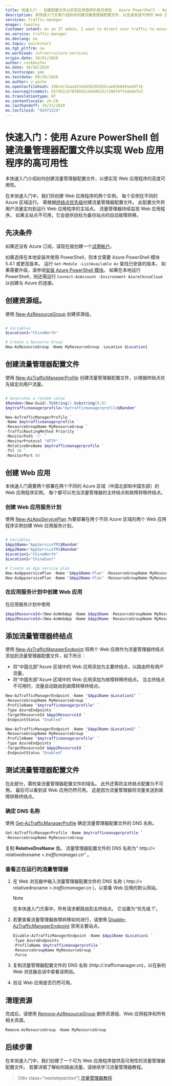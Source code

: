 ```yaml
---
title: 快速入门 - 创建配置文件以实现应用程序的高可用性 - Azure PowerShell - Azure 流量管理器
description: 本快速入门文章介绍如何创建流量管理器配置文件，以生成高度可用的 Web 应用程序。
services: traffic-manager
mnager: twooley
Customer intent: As an IT admin, I want to direct user traffic to ensure high availability of web applications.
ms.service: traffic-manager
ms.devlang: na
ms.topic: quickstart
ms.tgt_pltfrm: na
ms.workload: infrastructure-services
origin.date: 10/01/2020
author: rockboyfor
ms.date: 10/26/2020
ms.testscope: yes
ms.testdate: 09/28/2020
ms.author: v-yeche
ms.openlocfilehash: 196cdc3aaa923a5d56202d55cae0368491e04f16
ms.sourcegitcommit: 537d52cb783892b14eb9b33cf29874ffedebbfe3
ms.translationtype: HT
ms.contentlocale: zh-CN
ms.lasthandoff: 10/23/2020
ms.locfileid: "92471224"
---
```

# <a name="quickstart-create-a-traffic-manager-profile-for-a-highly-available-web-application-using-azure-powershell"></a>快速入门：使用 Azure PowerShell 创建流量管理器配置文件以实现 Web 应用程序的高可用性

本快速入门介绍如何创建流量管理器配置文件，以便实现 Web 应用程序的高度可用性。

在本快速入门中，我们将创建 Web 应用程序的两个实例。 每个实例在不同的 Azure 区域运行。 需根据[终结点优先级](traffic-manager-routing-methods.md#priority-traffic-routing-method)创建流量管理器配置文件。 此配置文件将用户流量定向到运行 Web 应用程序的主站点。 流量管理器持续监视 Web 应用程序。 如果主站点不可用，它会提供目标为备份站点的自动故障转移。

## <a name="prerequisites"></a>先决条件

如果还没有 Azure 订阅，请现在就创建一个[试用帐户](https://www.azure.cn/pricing/1rmb-trial)。

<!--[!INCLUDE [cloud-shell-powershell](../../../includes/cloud-shell-powershell.md)]-->

如果选择在本地安装并使用 PowerShell，则本文需要 Azure PowerShell 模块 5.4.1 或更高版本。 运行 `Get-Module -ListAvailable Az` 查找已安装的版本。 如果需要升级，请参阅[安装 Azure PowerShell 模块](https://docs.microsoft.com/powershell/azure/install-Az-ps)。 如果在本地运行 PowerShell，则还需运行 `Connect-AzAccount -Environment AzureChinaCloud` 以创建与 Azure 的连接。

## <a name="create-a-resource-group"></a>创建资源组。
使用 [New-AzResourceGroup](https://docs.microsoft.com/powershell/module/az.resources/new-azresourcegroup) 创建资源组。

```powershell

# Variables
$Location1="ChinaNorth"

# Create a Resource Group
New-AzResourceGroup -Name MyResourceGroup -Location $Location1
```

## <a name="create-a-traffic-manager-profile"></a>创建流量管理器配置文件

使用 [New-AzTrafficManagerProfile](https://docs.microsoft.com/powershell/module/az.trafficmanager/new-aztrafficmanagerprofile) 创建流量管理器配置文件，以根据终结点优先级定向用户流量。

```powershell

# Generates a random value
$Random=(New-Guid).ToString().Substring(0,8)
$mytrafficmanagerprofile="mytrafficmanagerprofile$Random"

New-AzTrafficManagerProfile `
-Name $mytrafficmanagerprofile `
-ResourceGroupName MyResourceGroup `
-TrafficRoutingMethod Priority `
-MonitorPath '/' `
-MonitorProtocol "HTTP" `
-RelativeDnsName $mytrafficmanagerprofile `
-Ttl 30 `
-MonitorPort 80
```

## <a name="create-web-apps"></a>创建 Web 应用

本快速入门需要两个部署在两个不同的 Azure 区域（中国北部和中国东部）的 Web 应用程序实例。  每个都可以充当流量管理器的主终结点和故障转移终结点。

### <a name="create-web-app-service-plans"></a>创建 Web 应用服务计划
使用 [New-AzAppServicePlan](https://docs.microsoft.com/powershell/module/az.websites/new-azappserviceplan) 为要部署在两个不同 Azure 区域的两个 Web 应用程序实例创建 Web 应用服务计划。

```powershell

# Variables
$App1Name="AppServiceTM1$Random"
$App2Name="AppServiceTM2$Random"
$Location1="ChinaNorth"
$Location2="ChinaEast"

# Create an App service plan
New-AzAppservicePlan -Name "$App1Name-Plan" -ResourceGroupName MyResourceGroup -Location $Location1 -Tier Standard
New-AzAppservicePlan -Name "$App2Name-Plan" -ResourceGroupName MyResourceGroup -Location $Location2 -Tier Standard

```
### <a name="create-a-web-app-in-the-app-service-plan"></a>在应用服务计划中创建 Web 应用
在应用服务计划中使用 

```powershell
$App1ResourceId=(New-AzWebApp -Name $App1Name -ResourceGroupName MyResourceGroup -Location $Location1 -AppServicePlan "$App1Name-Plan").Id
$App2ResourceId=(New-AzWebApp -Name $App2Name -ResourceGroupName MyResourceGroup -Location $Location2 -AppServicePlan "$App2Name-Plan").Id

```

## <a name="add-traffic-manager-endpoints"></a>添加流量管理器终结点
使用 [New-AzTrafficManagerEndpoint](https://docs.microsoft.com/powershell/module/az.trafficmanager/new-aztrafficmanagerendpoint) 将两个 Web 应用作为流量管理器终结点添加到流量管理器配置文件，如下所示：
- 将“中国北部”Azure 区域中的 Web 应用添加为主要终结点，以路由所有用户流量。  
- 将“中国东部”Azure 区域中的 Web 应用添加为故障转移终结点。  当主终结点不可用时，流量自动路由到故障转移终结点。

```powershell
New-AzTrafficManagerEndpoint -Name "$App1Name-$Location1" `
-ResourceGroupName MyResourceGroup `
-ProfileName "$mytrafficmanagerprofile" `
-Type AzureEndpoints `
-TargetResourceId $App1ResourceId `
-EndpointStatus "Enabled"

New-AzTrafficManagerEndpoint -Name "$App2Name-$Location2" `
-ResourceGroupName MyResourceGroup `
-ProfileName "$mytrafficmanagerprofile" `
-Type AzureEndpoints `
-TargetResourceId $App2ResourceId `
-EndpointStatus "Enabled"
```

## <a name="test-traffic-manager-profile"></a>测试流量管理器配置文件

在此部分，需检查流量管理器配置文件的域名。 此外还需将主终结点配置为不可用。 最后可以看到该 Web 应用仍然可用。 这是因为流量管理器将流量发送到故障转移终结点。

### <a name="determine-the-dns-name"></a>确定 DNS 名称

使用 [Get-AzTrafficManagerProfile](https://docs.microsoft.com/powershell/module/az.trafficmanager/get-aztrafficmanagerprofile) 确定流量管理器配置文件的 DNS 名称。

```powershell
Get-AzTrafficManagerProfile -Name $mytrafficmanagerprofile `
-ResourceGroupName MyResourceGroup
```

复制 **RelativeDnsName** 值。 流量管理器配置文件的 DNS 名称为“ *http://<* relativednsname *>.trafficmanager.cn”* 。 

### <a name="view-traffic-manager-in-action"></a>查看正在运行的流量管理器
1. 在 Web 浏览器中输入流量管理器配置文件的 DNS 名称 ( *http://<* relativednsname *>.trafficmanager.cn* )，以查看 Web 应用的默认网站。

    > [!NOTE]
    > 在本快速入门方案中，所有请求都路由到主终结点。 它设置为“优先级 1”。 
2. 若要查看流量管理器故障转移如何进行，请使用 [Disable-AzTrafficManagerEndpoint](https://docs.microsoft.com/powershell/module/az.trafficmanager/disable-aztrafficmanagerendpoint) 禁用主要站点。

    ```powershell
    Disable-AzTrafficManagerEndpoint -Name $App1Name-$Location1 `
    -Type AzureEndpoints `
    -ProfileName $mytrafficmanagerprofile `
    -ResourceGroupName MyResourceGroup `
    -Force
    ```
3. 复制流量管理器配置文件的 DNS 名称 (http://<relativednsname>.trafficmanager.cn)，以在新的 Web 浏览器会话中查看该网站。 
4. 验证 Web 应用是否仍然可用。

## <a name="clean-up-resources"></a>清理资源

完成后，请使用 [Remove-AzResourceGroup](https://docs.microsoft.com/powershell/module/az.resources/remove-azresourcegroup) 删除资源组、Web 应用程序和所有相关资源。

```powershell
Remove-AzResourceGroup -Name MyResourceGroup
```

## <a name="next-steps"></a>后续步骤

在本快速入门中，我们创建了一个可为 Web 应用程序提供高可用性的流量管理器配置文件。 若要详细了解如何路由流量，请继续学习流量管理器教程。

> [!div class="nextstepaction"]
> [流量管理器教程](tutorial-traffic-manager-improve-website-response.md)

<!-- Update_Description: update meta properties, wording update, update link -->